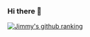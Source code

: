 ### Hi there 👋

[![Jimmy's github ranking](https://api.fizmasoft.uz/mcard/rank?username=jsr1611&country_code=uzbekistan)](https://github.com/jsr1611)

<!-- 
**jsr1611/jsr1611** is a ✨ _special_ ✨ repository because its `README.md` (this file) appears on your GitHub profile.

Here are some ideas to get you started:

- 🔭 I’m currently working on ...
- 🌱 I’m currently learning ...
- 👯 I’m looking to collaborate on ...
- 🤔 I’m looking for help with ...
- 💬 Ask me about ...
- 📫 How to reach me: ...
- 😄 Pronouns: ...
- ⚡ Fun fact: ...
-->

